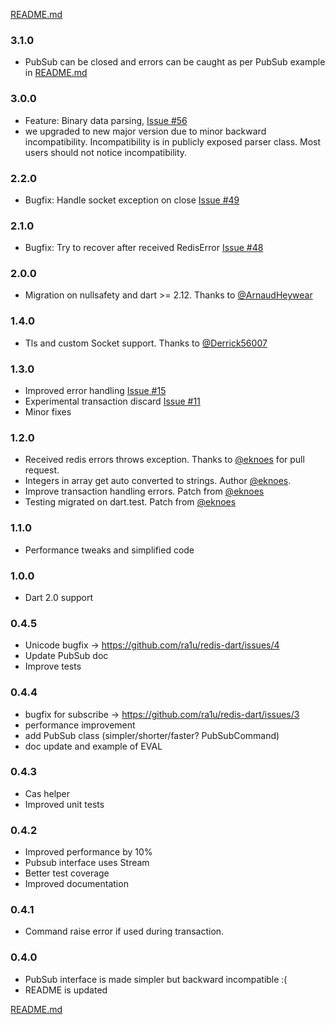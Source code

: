 
[README.md](README.md)

### 3.1.0
- PubSub can be closed and errors can be caught as per PubSub example in [README.md](README.md)

### 3.0.0
- Feature: Binary data parsing, [Issue #56](https://github.com/ra1u/redis-dart/issues/56) 
- we upgraded to new major version due to minor backward incompatibility. 
 Incompatibility is in publicly exposed parser class. Most users should not notice incompatibility.

### 2.2.0
- Bugfix: Handle socket exception on close [Issue #49](https://github.com/ra1u/redis-dart/issues/49)

### 2.1.0
- Bugfix: Try to recover after received RedisError [Issue #48](https://github.com/ra1u/redis-dart/issues/48)

### 2.0.0
- Migration on nullsafety and dart >= 2.12. Thanks to [@ArnaudHeywear](https://github.com/ArnaudHeywear)

### 1.4.0
- Tls and custom Socket support. Thanks to [@Derrick56007](https://github.com/Derrick56007)

### 1.3.0
- Improved error handling [Issue #15](https://github.com/ra1u/redis-dart/issues/15)
- Experimental transaction discard [Issue #11](https://github.com/ra1u/redis-dart/issues/11)
- Minor fixes

### 1.2.0
- Received redis errors throws exception. Thanks to [@eknoes](https://github.com/eknoes) for pull request.
- Integers in array get auto converted to strings. Author [@eknoes](https://github.com/eknoes).
- Improve transaction handling errors. Patch from [@eknoes](https://github.com/eknoes)
- Testing migrated on dart.test. Patch from [@eknoes](https://github.com/eknoes)

### 1.1.0
- Performance tweaks and simplified code

### 1.0.0
- Dart 2.0 support

### 0.4.5
- Unicode bugfix -> https://github.com/ra1u/redis-dart/issues/4
- Update PubSub doc
- Improve tests

### 0.4.4
- bugfix for subscribe -> https://github.com/ra1u/redis-dart/issues/3
- performance improvement
- add PubSub class (simpler/shorter/faster?  PubSubCommand)
- doc update and example of EVAL

### 0.4.3
- Cas helper
- Improved unit tests

### 0.4.2
- Improved performance by 10%
- Pubsub interface uses Stream
- Better test coverage
- Improved documentation

### 0.4.1
- Command  raise error if used during transaction.

### 0.4.0
- PubSub interface is made simpler but backward incompatible :(
- README is updated

[README.md](README.md)

